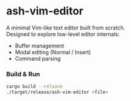 # ash-vim-editor

A minimal Vim-like text editor built from scratch.  
Designed to explore low-level editor internals:  
- Buffer management  
- Modal editing (Normal / Insert)  
- Command parsing  

### Build & Run
```bash
cargo build --release
./target/release/ash-vim-editor <file>
